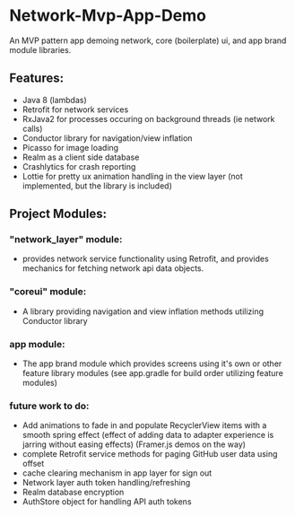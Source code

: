 # Network-Mvp-App-Demo
An MVP pattern app demoing network, core (boilerplate) ui, and app brand module libraries.
## Features:
- Java 8 (lambdas)
- Retrofit for network services
- RxJava2 for processes occuring on background threads (ie network calls)
- Conductor library for navigation/view inflation
- Picasso for image loading
- Realm as a client side database
- Crashlytics for crash reporting
- Lottie for pretty ux animation handling in the view layer (not implemented, but the library is included)


## Project Modules:
### "network_layer" module:
- provides network service functionality using Retrofit, 
  and provides mechanics for fetching network api data objects.

### "coreui" module:
- A library providing navigation and view inflation methods utilizing Conductor library

### app module:
- The app brand module which provides screens using it's own 
  or other feature library modules (see app.gradle for build order utilizing feature modules)

### future work to do:
- Add animations to fade in and populate RecyclerView items with a 
  smooth spring effect (effect of adding data to adapter experience is jarring without easing effects) 
  (Framer.js demos on the way)
- complete Retrofit service methods for paging GitHub user data using offset
- cache clearing mechanism in app layer for sign out
- Network layer auth token handling/refreshing
- Realm database encryption
- AuthStore object for handling API auth tokens


